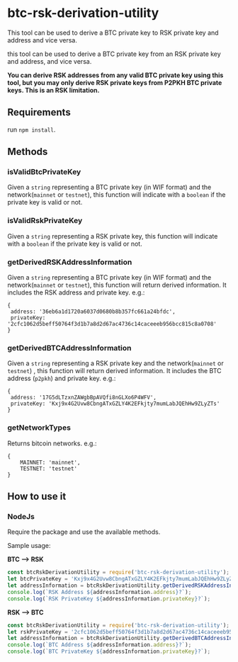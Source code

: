 # btc-rsk-derivation-utility
This tool can be used to derive a BTC private key to RSK private key and address and vice versa.

this tool can be used to derive a BTC private key from an RSK private key and address, and vice versa.

**You can derive RSK addresses from any valid BTC private key using this tool, but you may only derive RSK private keys from P2PKH BTC private keys.
This is an RSK limitation.**

## Requirements

run `npm install`.

## Methods

### isValidBtcPrivateKey
Given a `string` representing a BTC private key (in WIF format) and the network(`mainnet` or `testnet`), this function will indicate with a `boolean` if the private key is valid or not.

### isValidRskPrivateKey
Given a `string` representing a RSK private key, this function will indicate with a `boolean` if the private key is valid or not.

### getDerivedRSKAddressInformation
Given a `string` representing a BTC private key (in WIF format) and the network(`mainnet` or `testnet`), this function will return derived information. It includes the RSK address and private key. e.g.:

```
{
 address: '36eb6a1d1720a6037d0680b8b357fc661a24bfdc',
 privateKey: '2cfc1062d5beff50764f3d1b7a8d2d67ac4736c14caceeeb956bcc815c8a0708'
}
```

### getDerivedBTCAddressInformation
Given a `string` representing a RSK private key and the network(`mainnet` or `testnet`) , this function will return derived information. It includes the BTC address (`p2pkh`) and private key. e.g.:

```
{
 address: '17G5dLTzxnZAWgbBpAVQfi8nGLXo6P4WFV',
 privateKey: 'Kxj9x4G2Uvw8CbngATxGZLY4K2EFkjty7mumLabJQEhHw9ZLyZTs'
}
```

### getNetworkTypes
Returns bitcoin networks. e.g.:
```
{
    MAINNET: 'mainnet',
    TESTNET: 'testnet'
}
```

## How to use it

### NodeJs

Require the package and use the available methods.

Sample usage:

**BTC --> RSK**

```javascript
const btcRskDerivationUtility = require('btc-rsk-derivation-utility');
let btcPrivateKey = 'Kxj9x4G2Uvw8CbngATxGZLY4K2EFkjty7mumLabJQEhHw9ZLyZTs';
let addressInformation = btcRskDerivationUtility.getDerivedRSKAddressInformation(btcPrivateKey);
console.log(`RSK Address ${addressInformation.address}?`);
console.log(`RSK PrivateKey ${addressInformation.privateKey}?`);
```

**RSK --> BTC**

```javascript
const btcRskDerivationUtility = require('btc-rsk-derivation-utility');
let rskPrivateKey = '2cfc1062d5beff50764f3d1b7a8d2d67ac4736c14caceeeb956bcc815c8a0708';
let addressInformation = btcRskDerivationUtility.getDerivedBTCAddressInformation(rskPrivateKey);
console.log(`BTC Address ${addressInformation.address}?`);
console.log(`BTC PrivateKey ${addressInformation.privateKey}?`);
```
